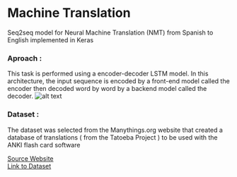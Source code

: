 # Machine Translation
Seq2seq model for Neural Machine Translation (NMT) from Spanish to English implemented in Keras

### Aproach :  
This task is performed using a  encoder-decoder LSTM model. In this architecture, the input sequence is encoded by a front-end model called the encoder then decoded word by word by a backend model called the decoder.
![alt text](https://3qeqpr26caki16dnhd19sv6by6v-wpengine.netdna-ssl.com/wp-content/uploads/2017/10/Plot-of-Model-Graph-for-NMT.png "Sample Model Architecture")

### Dataset : 
The dataset was selected from the Manythings.org website that created a database of translations ( from the Tatoeba Project ) to be used with the ANKI flash card software

[Source Website](http://www.manythings.org/anki/)  
[Link to Dataset](http://www.manythings.org/anki/spa-eng.zip "Click to Download Dataset" )
